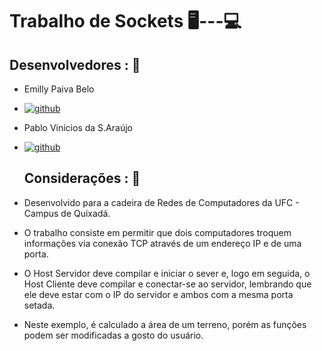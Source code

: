 # Trabalho de Sockets 🖥️---💻​

## Desenvolvedores :  👥
- Emilly Paiva Belo
- [![github](https://img.shields.io/badge/GitHub-100000?style=for-the-badge&logo=github&logoColor=white)](https://github.com/sfoDavid)

- Pablo Vinícios da S.Araújo
- [![github](https://img.shields.io/badge/GitHub-100000?style=for-the-badge&logo=github&logoColor=white)](https://github.com/PabloVini28)

  ## Considerações : 📝

- Desenvolvido para a cadeira de Redes de Computadores da UFC - Campus de Quixadá.

- O trabalho consiste em permitir que dois computadores troquem informações via conexão TCP através de um endereço IP e de uma porta.
  
- O Host Servidor deve compilar e iniciar o sever e, logo em seguida, o Host Cliente deve compilar e conectar-se ao servidor, lembrando que ele deve estar com o IP
do servidor e ambos com a mesma porta setada.

- Neste exemplo, é calculado a área de um terreno, porém as funções podem ser modificadas a gosto do usuário.
